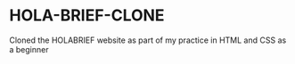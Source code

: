 # HOLA-BRIEF-CLONE
Cloned the HOLABRIEF website as part of my practice in HTML and CSS as a beginner
